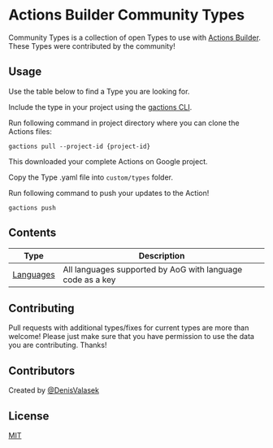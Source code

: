 # Actions Builder Community Types

Community Types is a collection of open Types to use with [Actions Builder](https://developers.google.com/assistant/conversational/build). These Types were contributed by the community!

## Usage

Use the table below to find a Type you are looking for.

Include the type in your project using the [gactions CLI](https://developers.google.com/assistant/actionssdk/gactions).

Run following command in project directory where you can clone the Actions files:

```shell
gactions pull --project-id {project-id}
```

This downloaded your complete Actions on Google project.

Copy the Type .yaml file into `custom/types` folder.

Run following command to push your updates to the Action!

```shell
gactions push
```

## Contents

| Type                              | Description                                                |
| --------------------------------- | ---------------------------------------------------------- |
| [Languages](types/Languages.yaml) | All languages supported by AoG with language code as a key |

## Contributing

Pull requests with additional types/fixes for current types are more than welcome! Please just make sure that you have permission to use the data you are contributing. Thanks!

## Contributors

Created by [@DenisValasek](https://twitter.com/DenisValasek)

## License

[MIT](https://choosealicense.com/licenses/mit/)

